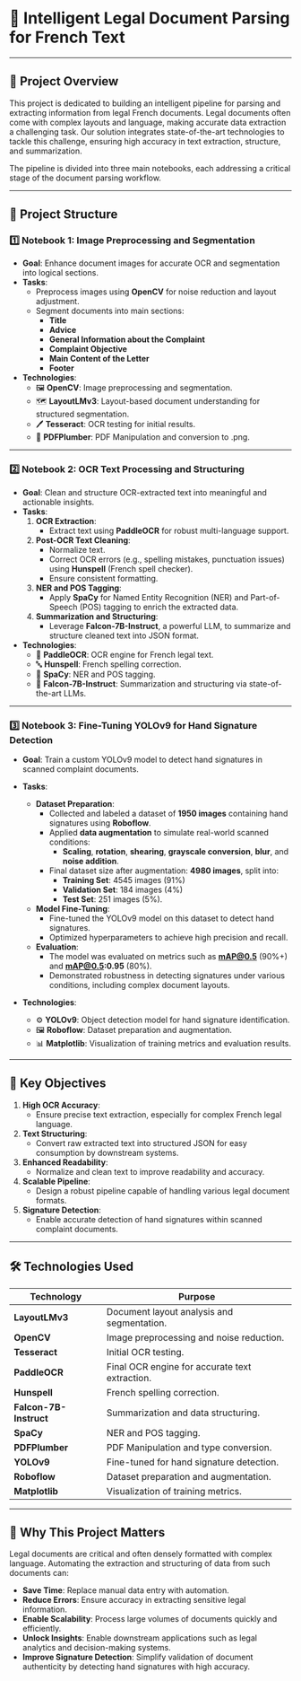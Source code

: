# 📝 **Intelligent Legal Document Parsing for French Text**

---

## 🚀 **Project Overview**
This project is dedicated to building an intelligent pipeline for parsing and extracting information from legal French documents. Legal documents often come with complex layouts and language, making accurate data extraction a challenging task. Our solution integrates state-of-the-art technologies to tackle this challenge, ensuring high accuracy in text extraction, structure, and summarization.

The pipeline is divided into three main notebooks, each addressing a critical stage of the document parsing workflow.

---

## 📂 **Project Structure**

### **1️⃣ Notebook 1: Image Preprocessing and Segmentation**
- **Goal**: Enhance document images for accurate OCR and segmentation into logical sections.
- **Tasks**:
  - Preprocess images using **OpenCV** for noise reduction and layout adjustment.
  - Segment documents into main sections:
    - **Title**
    - **Advice**
    - **General Information about the Complaint**
    - **Complaint Objective**
    - **Main Content of the Letter**
    - **Footer**
- **Technologies**:
  - 🖼️ **OpenCV**: Image preprocessing and segmentation.
  - 🗺️ **LayoutLMv3**: Layout-based document understanding for structured segmentation.
  - 🖊️ **Tesseract**: OCR testing for initial results.
  - 📄 **PDFPlumber**: PDF Manipulation and conversion to .png.

---

### **2️⃣ Notebook 2: OCR Text Processing and Structuring**
- **Goal**: Clean and structure OCR-extracted text into meaningful and actionable insights.
- **Tasks**:
  1. **OCR Extraction**:
     - Extract text using **PaddleOCR** for robust multi-language support.
  2. **Post-OCR Text Cleaning**:
     - Normalize text.
     - Correct OCR errors (e.g., spelling mistakes, punctuation issues) using **Hunspell** (French spell checker).
     - Ensure consistent formatting.
  3. **NER and POS Tagging**:
     - Apply **SpaCy** for Named Entity Recognition (NER) and Part-of-Speech (POS) tagging to enrich the extracted data.
  4. **Summarization and Structuring**:
     - Leverage **Falcon-7B-Instruct**, a powerful LLM, to summarize and structure cleaned text into JSON format.
- **Technologies**:
  - 📖 **PaddleOCR**: OCR engine for French legal text.
  - 🔤 **Hunspell**: French spelling correction.
  - 🧠 **SpaCy**: NER and POS tagging.
  - 🤖 **Falcon-7B-Instruct**: Summarization and structuring via state-of-the-art LLMs.

---

### **3️⃣ Notebook 3: Fine-Tuning YOLOv9 for Hand Signature Detection**
- **Goal**: Train a custom YOLOv9 model to detect hand signatures in scanned complaint documents.
- **Tasks**:
  - **Dataset Preparation**:
    - Collected and labeled a dataset of **1950 images** containing hand signatures using **Roboflow**.
    - Applied **data augmentation** to simulate real-world scanned conditions:
      - **Scaling**, **rotation**, **shearing**, **grayscale conversion**, **blur**, and **noise addition**.
    - Final dataset size after augmentation: **4980 images**, split into:
      - **Training Set**: 4545 images (91%)
      - **Validation Set**: 184 images (4%)
      - **Test Set**: 251 images (5%).
  - **Model Fine-Tuning**:
    - Fine-tuned the YOLOv9 model on this dataset to detect hand signatures.
    - Optimized hyperparameters to achieve high precision and recall.
  - **Evaluation**:
    - The model was evaluated on metrics such as **mAP@0.5** (90%+) and **mAP@0.5:0.95** (80%).
    - Demonstrated robustness in detecting signatures under various conditions, including complex document layouts.

- **Technologies**:
  - ⚙️ **YOLOv9**: Object detection model for hand signature identification.
  - 🖼️ **Roboflow**: Dataset preparation and augmentation.
  - 📊 **Matplotlib**: Visualization of training metrics and evaluation results.

---

## 🎯 **Key Objectives**
1. **High OCR Accuracy**:
   - Ensure precise text extraction, especially for complex French legal language.
2. **Text Structuring**:
   - Convert raw extracted text into structured JSON for easy consumption by downstream systems.
3. **Enhanced Readability**:
   - Normalize and clean text to improve readability and accuracy.
4. **Scalable Pipeline**:
   - Design a robust pipeline capable of handling various legal document formats.
5. **Signature Detection**:
   - Enable accurate detection of hand signatures within scanned complaint documents.

---

## 🛠️ **Technologies Used**
| **Technology**         | **Purpose**                                      |
|------------------------|--------------------------------------------------|
| **LayoutLMv3**         | Document layout analysis and segmentation.       |
| **OpenCV**             | Image preprocessing and noise reduction.         |
| **Tesseract**          | Initial OCR testing.                             |
| **PaddleOCR**          | Final OCR engine for accurate text extraction.   |
| **Hunspell**           | French spelling correction.                      |
| **Falcon-7B-Instruct** | Summarization and data structuring.              |
| **SpaCy**              | NER and POS tagging.                             |
| **PDFPlumber**         | PDF Manipulation and type conversion.            |
| **YOLOv9**             | Fine-tuned for hand signature detection.         |
| **Roboflow**           | Dataset preparation and augmentation.            |
| **Matplotlib**         | Visualization of training metrics.               |

---

## 🌟 **Why This Project Matters**
Legal documents are critical and often densely formatted with complex language. Automating the extraction and structuring of data from such documents can:
- **Save Time**: Replace manual data entry with automation.
- **Reduce Errors**: Ensure accuracy in extracting sensitive legal information.
- **Enable Scalability**: Process large volumes of documents quickly and efficiently.
- **Unlock Insights**: Enable downstream applications such as legal analytics and decision-making systems.
- **Improve Signature Detection**: Simplify validation of document authenticity by detecting hand signatures with high accuracy.
